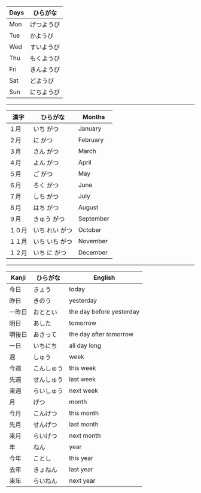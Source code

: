 


| Days | ひらがな | 
| --- | --- |
| Mon | げつようび
| Tue | かようび
| Wed | すいようび
| Thu | もくようび
| Fri | きんようび
| Sat | どようび
| Sun | にちようび

---

| 漢字 | ひらがな | Months |
| --- | --- | --- |
|  １月 | いち がつ  | January |
|  ２月 | に がつ  | February |
|  ３月 | さん がつ  | March|
|  ４月 | よん がつ   | April|
|  ５月 | ご がつ  | May|
|  ６月 | ろく がつ  | June|
|  ７月 | しち がつ  | July|
|  ８月 | はち がつ  | August|
|  ９月 | きゅう がつ  | September|
|１０月 | いち れい がつ  | October|
|１１月 | いち いち がつ  | November|
|１２月 | いち に がつ | December|

---

| Kanji | ひらがな | English |
| --- | --- | --- |
|今日	|きょう 		|today	
|昨日 	|きのう		|yesterday
|一昨日 	|おととい		|the day before yesterday
|明日 	|あした		|tomorrow
|明後日 	|あさって		|the day after tomorrow
|一日 	|いちにち		|all day long
|週 	|しゅう		|week
|今週 	|こんしゅう		|this week
|先週 	|せんしゅう		|last week
|来週 	|らいしゅう		|next week
|月 	|げつ		|month
|今月 	|こんげつ		|this month
|先月 	|せんげつ		|last month
|来月	|らいげつ		|next month
|年	|ねん		|year
|今年	|ことし		|this year
|去年	|きょねん		|last year
|来年	|らいねん		|next year
